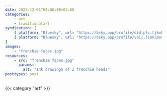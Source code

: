 ```yaml
---
date: 2022-12-01T00:00:00+02:00
categories:
    - art
    - traditionalart
syndication: [
    { platform: "Bluesky", url: "https://bsky.app/profile/did:plc:tjkokzqdnfzzlaxdjjzzzi5b/post/3kaae3zedsu27", hidden: true },
    { platform: "Bluesky", url: "https://bsky.app/profile/vali.link/post/3kaae3zedsu27" }
]
images:
    - "frenchie faces.jpg"
resources:
    - src: "frenchie faces.jpg"
      params:
        alt: "Ink drawings of 2 frenchie heads"
posttypes: post
---
```

{{< category "art" >}}
